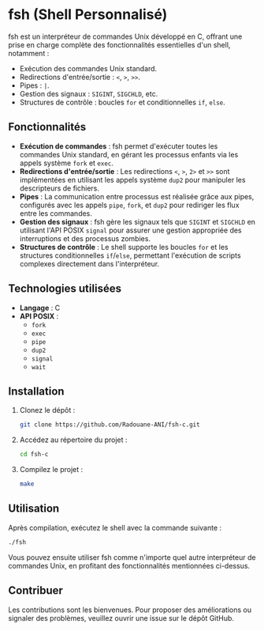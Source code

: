 # fsh (Shell Personnalisé)

fsh est un interpréteur de commandes Unix développé en C, offrant une prise en charge complète des fonctionnalités essentielles d'un shell, notamment :

- Exécution des commandes Unix standard.
- Redirections d'entrée/sortie : `<`, `>`, `>>`.
- Pipes : `|`.
- Gestion des signaux : `SIGINT`, `SIGCHLD`, etc.
- Structures de contrôle : boucles `for` et conditionnelles `if`, `else`.

## Fonctionnalités

- **Exécution de commandes** : fsh permet d'exécuter toutes les commandes Unix standard, en gérant les processus enfants via les appels système `fork` et `exec`.
- **Redirections d'entrée/sortie** : Les redirections `<`, `>`, `2>` et `>>` sont implémentées en utilisant les appels système `dup2` pour manipuler les descripteurs de fichiers.
- **Pipes** : La communication entre processus est réalisée grâce aux pipes, configurés avec les appels `pipe`, `fork`, et `dup2` pour rediriger les flux entre les commandes.
- **Gestion des signaux** : fsh gère les signaux tels que `SIGINT` et `SIGCHLD` en utilisant l'API POSIX `signal` pour assurer une gestion appropriée des interruptions et des processus zombies.
- **Structures de contrôle** : Le shell supporte les boucles `for` et les structures conditionnelles `if`/`else`, permettant l'exécution de scripts complexes directement dans l'interpréteur.

## Technologies utilisées

- **Langage** : C
- **API POSIX** :
  - `fork`
  - `exec`
  - `pipe`
  - `dup2`
  - `signal`
  - `wait`

## Installation

1. Clonez le dépôt :

   ```bash
   git clone https://github.com/Radouane-ANI/fsh-c.git
   ```

2. Accédez au répertoire du projet :

   ```bash
   cd fsh-c
   ```

3. Compilez le projet :

   ```bash
   make
   ```

## Utilisation

Après compilation, exécutez le shell avec la commande suivante :

```bash
./fsh
```

Vous pouvez ensuite utiliser fsh comme n'importe quel autre interpréteur de commandes Unix, en profitant des fonctionnalités mentionnées ci-dessus.

## Contribuer

Les contributions sont les bienvenues. Pour proposer des améliorations ou signaler des problèmes, veuillez ouvrir une issue sur le dépôt GitHub.


